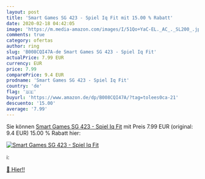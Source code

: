 ```yaml
---
layout: post
title: 'Smart Games SG 423 - Spiel Iq Fit mit 15.00 % Rabatt'
date: 2020-02-18 04:42:05
image: 'https://m.media-amazon.com/images/I/51Qo+YaC-EL._AC_._SL200_.jpg'
comments: true
category: ofertas
author: ring
slug: 'B008CQI47A-de Smart Games SG 423 - Spiel Iq Fit'
actualPrice: 7.99 EUR
currency: EUR
price: 7.99
comparePrice: 9.4 EUR
prodname: 'Smart Games SG 423 - Spiel Iq Fit'
country: 'de'
flag: '🇩🇪'
buyurl: 'https://www.amazon.de/dp/B008CQI47A/?tag=tolees0ca-21'
descuento: '15.00'
average: '7.99'
---
```


Sie können [Smart Games SG 423 - Spiel Iq Fit](https://www.amazon.de/dp/B008CQI47A/?tag=tolees0ca-21) mit Preis 7.99 EUR (original: 9.4 EUR) 15.00 % Rabatt hier:

[![Smart Games SG 423 - Spiel Iq Fit](https://m.media-amazon.com/images/I/51Qo+YaC-EL._AC_._SL200_.jpg)](https://www.amazon.de/dp/B008CQI47A/?tag=tolees0ca-21)

ℹ️:


[🛒 Hier!!](https://www.amazon.de/dp/B008CQI47A/?tag=tolees0ca-21)
